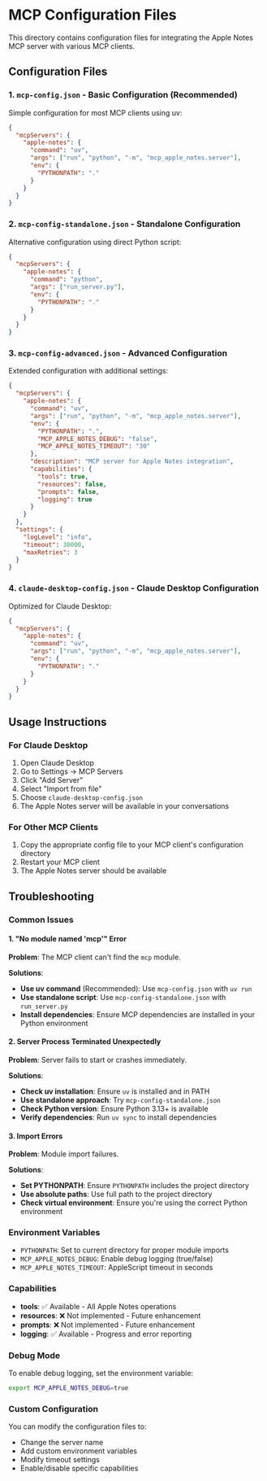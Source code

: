 # MCP Configuration Files

This directory contains configuration files for integrating the Apple Notes MCP server with various MCP clients.

## Configuration Files

### 1. `mcp-config.json` - Basic Configuration (Recommended)
Simple configuration for most MCP clients using uv:
```json
{
  "mcpServers": {
    "apple-notes": {
      "command": "uv",
      "args": ["run", "python", "-m", "mcp_apple_notes.server"],
      "env": {
        "PYTHONPATH": "."
      }
    }
  }
}
```

### 2. `mcp-config-standalone.json` - Standalone Configuration
Alternative configuration using direct Python script:
```json
{
  "mcpServers": {
    "apple-notes": {
      "command": "python",
      "args": ["run_server.py"],
      "env": {
        "PYTHONPATH": "."
      }
    }
  }
}
```

### 3. `mcp-config-advanced.json` - Advanced Configuration
Extended configuration with additional settings:
```json
{
  "mcpServers": {
    "apple-notes": {
      "command": "uv",
      "args": ["run", "python", "-m", "mcp_apple_notes.server"],
      "env": {
        "PYTHONPATH": ".",
        "MCP_APPLE_NOTES_DEBUG": "false",
        "MCP_APPLE_NOTES_TIMEOUT": "30"
      },
      "description": "MCP server for Apple Notes integration",
      "capabilities": {
        "tools": true,
        "resources": false,
        "prompts": false,
        "logging": true
      }
    }
  },
  "settings": {
    "logLevel": "info",
    "timeout": 30000,
    "maxRetries": 3
  }
}
```

### 4. `claude-desktop-config.json` - Claude Desktop Configuration
Optimized for Claude Desktop:
```json
{
  "mcpServers": {
    "apple-notes": {
      "command": "uv",
      "args": ["run", "python", "-m", "mcp_apple_notes.server"],
      "env": {
        "PYTHONPATH": "."
      }
    }
  }
}
```

## Usage Instructions

### For Claude Desktop
1. Open Claude Desktop
2. Go to Settings → MCP Servers
3. Click "Add Server"
4. Select "Import from file"
5. Choose `claude-desktop-config.json`
6. The Apple Notes server will be available in your conversations

### For Other MCP Clients
1. Copy the appropriate config file to your MCP client's configuration directory
2. Restart your MCP client
3. The Apple Notes server should be available

## Troubleshooting

### Common Issues

#### 1. "No module named 'mcp'" Error
**Problem**: The MCP client can't find the `mcp` module.

**Solutions**:
- **Use uv command** (Recommended): Use `mcp-config.json` with `uv run`
- **Use standalone script**: Use `mcp-config-standalone.json` with `run_server.py`
- **Install dependencies**: Ensure MCP dependencies are installed in your Python environment

#### 2. Server Process Terminated Unexpectedly
**Problem**: Server fails to start or crashes immediately.

**Solutions**:
- **Check uv installation**: Ensure `uv` is installed and in PATH
- **Use standalone approach**: Try `mcp-config-standalone.json`
- **Check Python version**: Ensure Python 3.13+ is available
- **Verify dependencies**: Run `uv sync` to install dependencies

#### 3. Import Errors
**Problem**: Module import failures.

**Solutions**:
- **Set PYTHONPATH**: Ensure `PYTHONPATH` includes the project directory
- **Use absolute paths**: Use full path to the project directory
- **Check virtual environment**: Ensure you're using the correct Python environment

### Environment Variables
- `PYTHONPATH`: Set to current directory for proper module imports
- `MCP_APPLE_NOTES_DEBUG`: Enable debug logging (true/false)
- `MCP_APPLE_NOTES_TIMEOUT`: AppleScript timeout in seconds

### Capabilities
- **tools**: ✅ Available - All Apple Notes operations
- **resources**: ❌ Not implemented - Future enhancement
- **prompts**: ❌ Not implemented - Future enhancement
- **logging**: ✅ Available - Progress and error reporting

### Debug Mode
To enable debug logging, set the environment variable:
```bash
export MCP_APPLE_NOTES_DEBUG=true
```

### Custom Configuration
You can modify the configuration files to:
- Change the server name
- Add custom environment variables
- Modify timeout settings
- Enable/disable specific capabilities
